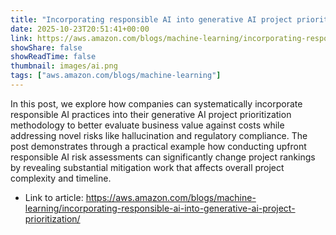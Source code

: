 ```yaml
---
title: "Incorporating responsible AI into generative AI project prioritization"
date: 2025-10-23T20:51:41+00:00
link: https://aws.amazon.com/blogs/machine-learning/incorporating-responsible-ai-into-generative-ai-project-prioritization/
showShare: false
showReadTime: false
thumbnail: images/ai.png
tags: ["aws.amazon.com/blogs/machine-learning"]
---
```

In this post, we explore how companies can systematically incorporate responsible AI practices into their generative AI project prioritization methodology to better evaluate business value against costs while addressing novel risks like hallucination and regulatory compliance. The post demonstrates through a practical example how conducting upfront responsible AI risk assessments can significantly change project rankings by revealing substantial mitigation work that affects overall project complexity and timeline.

- Link to article: https://aws.amazon.com/blogs/machine-learning/incorporating-responsible-ai-into-generative-ai-project-prioritization/
